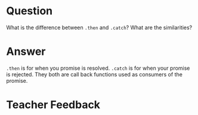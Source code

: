 # Question

What is the difference between `.then` and `.catch`? What are the similarities?

# Answer

`.then` is for when you promise is resolved. `.catch` is for when your promise is rejected. They both are call back functions used as consumers of the promise.

# Teacher Feedback
